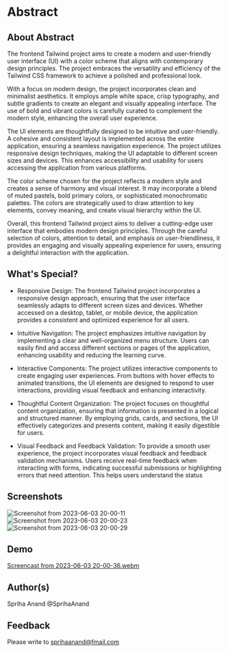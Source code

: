 # Abstract
## About Abstract

The frontend Tailwind project aims to create a modern and user-friendly user interface (UI) with a color scheme that aligns with contemporary design principles. The project embraces the versatility and efficiency of the Tailwind CSS framework to achieve a polished and professional look.

With a focus on modern design, the project incorporates clean and minimalist aesthetics. It employs ample white space, crisp typography, and subtle gradients to create an elegant and visually appealing interface. The use of bold and vibrant colors is carefully curated to complement the modern style, enhancing the overall user experience.

The UI elements are thoughtfully designed to be intuitive and user-friendly. A cohesive and consistent layout is implemented across the entire application, ensuring a seamless navigation experience. The project utilizes responsive design techniques, making the UI adaptable to different screen sizes and devices. This enhances accessibility and usability for users accessing the application from various platforms.

The color scheme chosen for the project reflects a modern style and creates a sense of harmony and visual interest. It may incorporate a blend of muted pastels, bold primary colors, or sophisticated monochromatic palettes. The colors are strategically used to draw attention to key elements, convey meaning, and create visual hierarchy within the UI.

Overall, this frontend Tailwind project aims to deliver a cutting-edge user interface that embodies modern design principles. Through the careful selection of colors, attention to detail, and emphasis on user-friendliness, it provides an engaging and visually appealing experience for users, ensuring a delightful interaction with the application.
## What's Special?
- Responsive Design: The frontend Tailwind project incorporates a responsive design approach, ensuring that the user interface seamlessly adapts to different screen sizes and devices. Whether accessed on a desktop, tablet, or mobile device, the application provides a consistent and optimized experience for all users.

- Intuitive Navigation: The project emphasizes intuitive navigation by implementing a clear and well-organized menu structure. Users can easily find and access different sections or pages of the application, enhancing usability and reducing the learning curve.

- Interactive Components: The project utilizes interactive components to create engaging user experiences. From buttons with hover effects to animated transitions, the UI elements are designed to respond to user interactions, providing visual feedback and enhancing interactivity.

 - Thoughtful Content Organization: The project focuses on thoughtful content organization, ensuring that information is presented in a logical and structured manner. By employing grids, cards, and sections, the UI effectively categorizes and presents content, making it easily digestible for users.
 
- Visual Feedback and Feedback Validation: To provide a smooth user experience, the project incorporates visual feedback and feedback validation mechanisms. Users receive real-time feedback when interacting with forms, indicating successful submissions or highlighting errors that need attention. This helps users understand the status
## Screenshots
![Screenshot from 2023-06-03 20-00-11](https://github.com/SprihaAnand/frontEnd-Tailwind-01/assets/97617046/9864da72-2895-433e-b456-4629bffe23a9)
![Screenshot from 2023-06-03 20-00-23](https://github.com/SprihaAnand/frontEnd-Tailwind-01/assets/97617046/5fc9e0a6-e915-41ec-869c-da2397f38af2)
![Screenshot from 2023-06-03 20-00-29](https://github.com/SprihaAnand/frontEnd-Tailwind-01/assets/97617046/7e66170e-40f7-4eec-b11f-8e70ee234cf1)

## Demo
[Screencast from 2023-06-03 20-00-36.webm](https://github.com/SprihaAnand/frontEnd-Tailwind-01/assets/97617046/b0069ba3-1923-42a8-b8d1-2fe18bba1cd3)
## Author(s)
Spriha Anand @SprihaAnand
## Feedback
Please write to sprihaanand@fmail.com
